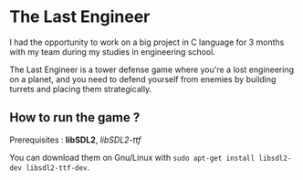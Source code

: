 # The Last Engineer

I had the opportunity to work on a big project in C language for 3 months with my team during my studies in engineering school.

The Last Engineer is a tower defense game where you're a lost engineering on a planet, and you need to defend yourself from enemies by building turrets and placing them strategically.

## How to run the game ?

Prerequisites : **libSDL2**, *libSDL2-ttf*

You can download them on Gnu/Linux with `sudo apt-get install libsdl2-dev libsdl2-ttf-dev`.

